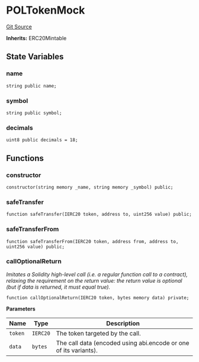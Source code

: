 # POLTokenMock
[Git Source](https://github.com/maticnetwork/contracts/blob/155f729fd8db0676297384375468d4d45b8aa44e/contracts/common/tokens/POLTokenMock.sol)

**Inherits:**
ERC20Mintable


## State Variables
### name

```solidity
string public name;
```


### symbol

```solidity
string public symbol;
```


### decimals

```solidity
uint8 public decimals = 18;
```


## Functions
### constructor


```solidity
constructor(string memory _name, string memory _symbol) public;
```

### safeTransfer


```solidity
function safeTransfer(IERC20 token, address to, uint256 value) public;
```

### safeTransferFrom


```solidity
function safeTransferFrom(IERC20 token, address from, address to, uint256 value) public;
```

### callOptionalReturn

*Imitates a Solidity high-level call (i.e. a regular function call to a contract), relaxing the requirement
on the return value: the return value is optional (but if data is returned, it must equal true).*


```solidity
function callOptionalReturn(IERC20 token, bytes memory data) private;
```
**Parameters**

|Name|Type|Description|
|----|----|-----------|
|`token`|`IERC20`|The token targeted by the call.|
|`data`|`bytes`|The call data (encoded using abi.encode or one of its variants).|


